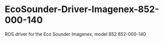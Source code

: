 # EcoSounder-Driver-Imagenex-852-000-140
ROS driver for the Eco Sounder Imagenex, model 852 852-000-140

